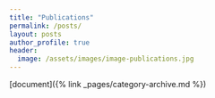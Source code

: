 ```yaml
---
title: "Publications"
permalink: /posts/
layout: posts
author_profile: true
header:
  image: /assets/images/image-publications.jpg
---
```


[document]({% link _pages/category-archive.md %})
